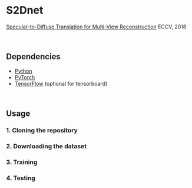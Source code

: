 # S2Dnet

[Specular-to-Diffuse Translation for Multi-View Reconstruction](https://www.dropbox.com/s/ouvm6hh7ge5zdwy/S2Dnet.pdf?dl=0) 
ECCV, 2018 

<br/>

## Dependencies
* [Python](https://www.continuum.io/downloads)
* [PyTorch](http://pytorch.org/)
* [TensorFlow](https://www.tensorflow.org/) (optional for tensorboard)


<br/>

## Usage

### 1. Cloning the repository

### 2. Downloading the dataset

### 3. Training


### 4. Testing

